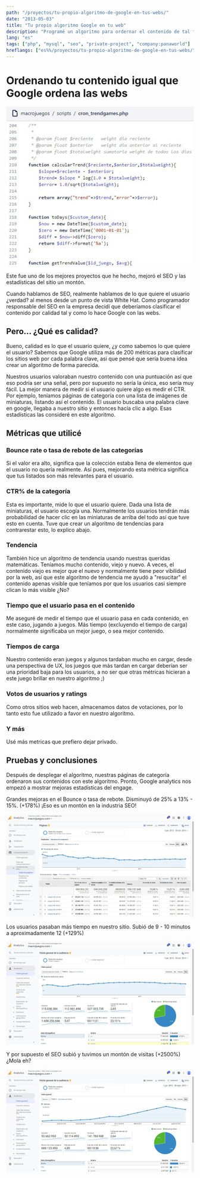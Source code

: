 ```yaml
---
path: "/proyectos/tu-propio-algoritmo-de-google-en-tus-webs/"
date: "2013-05-03"
title: "Tu propio algoritmo Google en tu web"
description: "Programé un algoritmo para ordernar el contenido de tal forma que aumentase el engage del usuario y por lo tanto del SEO."
lang: "es"
tags: ["php", "mysql", "seo", "private-project", "company:panaworld"]
hreflangs: ["es%%/proyectos/tu-propio-algoritmo-de-google-en-tus-webs/", "en%%/en/projects/your-own-rankings-in-your-website/"]
---
```

# Ordenando tu contenido igual que Google ordena las webs

![Código del algoritmo](some-ranking-code.jpg)

Este fue uno de los mejores proyectos que he hecho, mejoró el SEO y las estadísticas del sitio un montón.

Cuando hablamos de SEO, realmente hablamos de lo que quiere el usuario ¿verdad? al menos desde un punto de vista White Hat. Como programador responsable del SEO en la empresa decidí que deberíamos clasificar el contenido por calidad tal y como lo hace Google con las webs.

## Pero... ¿Qué es calidad?

Bueno, calidad es lo que el usuario quiere, ¿y como sabemos lo que quiere el usuario? Sabemos que Google utiliza más de 200 métricas para clasificar los sitios web por cada palabra clave, asi que pensé que sería buena idea crear un algoritmo de forma parecida.

Nuestros usuarios valoraban nuestro contenido con una puntuación así que eso podría ser una señal, pero por supuesto no sería la única, eso sería muy fácil. La mejor manera de medir si el usuario quiere algo es medir el CTR. Por ejemplo, teníamos páginas de categoría con una lista de imágenes de miniaturas, listando así el contenido. El usuario buscaba una palabra clave en google, llegaba a nuestro sitio y entonces hacía clic a algo. Esas estadísticas las consideré en este algoritmo.

## Métricas que utilicé

### Bounce rate o tasa de rebote de las categorías

Si el valor era alto, significa que la colección estaba llena de elementos que el usuario no quería realmente. Así pues, mejorando esta métrica significa que tus listados son más relevantes para el usuario.

### CTR% de la categoría

Esta es importante, mide lo que el usuario quiere. Dada una lista de miniaturas, el usuario escogía una. Normalmente los usuarios tendrán más probabilidad de hacer clic en las miniaturas de arriba del todo así que tuve esto en cuenta. Tuve que crear un algoritmo de tendencias para contrarestar esto, lo explico abajo.

### Tendencia

También hice un algoritmo de tendencia usando nuestras queridas matemáticas. Teníamos mucho contenido, viejo y nuevo. A veces, el contenido viejo es mejor que el nuevo y normalmente tiene peor vibilidad por la web, así que este algoritmo de tendencia me ayudó a "resucitar" el contenido apenas visible que teníamos por que los usuarios casi siempre clican lo más visible ¿No?

### Tiempo que el usuario pasa en el contenido

Me aseguré de medir el tiempo que el usuario pasa en cada contenido, en este caso, jugando a juegos. Más tiempo (excluyendo el tiempo de carga) normalmente significaba un mejor juego, o sea mejor contenido.

### Tiempos de carga

Nuestro contenido eran juegos y algunos tardaban mucho en cargar, desde una perspectiva de UX, los juegos que más tardan en cargar deberían ser una prioridad baja para los usuarios, a no ser que otras métricas hicieran a este juego brillar en nuestro algoritmo ;)

### Votos de usuarios y ratings

Como otros sitios web hacen, almacenamos datos de votaciones, por lo tanto esto fue utilizado a favor en nuestro algoritmo.

### Y más

Usé más metricas que prefiero dejar privado.

## Pruebas y conclusiones

Después de desplegar el algoritmo, nuestras páginas de categoría ordenaron sus contenidos con este algoritmo. Pronto, Google analytics nos empezó a mostrar mejoras estadísticas del engage.

Grandes mejoras en el Bounce o tasa de rebote. Disminuyó de 25% a 13% - 15%. (+178%) ¡Eso es un montón en la industria SEO!

![Mejorado el Bounce rate de visitantes](bounce-rate-improved.jpg)

Los usuarios pasaban más tiempo en nuestro sitio. Subió de 9 - 10 minutos a aproximadamente 12 (+129%)

![Promedio de tiempo en el sitio mejorado](average-time-on-site-improved.jpg)

Y por supuesto el SEO subió y tuvimos un montón de visitas (+2500%) ¿Mola eh?

![El SEO subió](visitors-went-up.jpg)